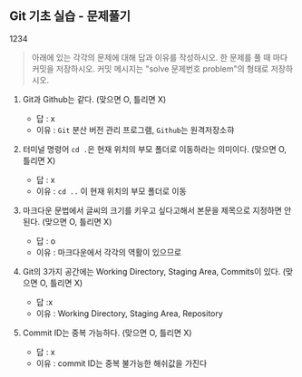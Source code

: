 ## Git 기초 실습 - 문제풀기
1234
> 아래에 있는 각각의 문제에 대해 답과 이유를 작성하시오.
> 한 문제를 풀 때 마다 커밋을 저장하시오. 커밋 메시지는 "solve 문제번호 problem"의 형태로 저장하시오.



1. Git과 Github는 같다. (맞으면 O, 틀리면 X)

   - 답 : x
   - 이유 : `Git` 분산 버전 관리 프로그램, `Github`는 원격저장소햐

 

2. 터미널 명령어 `cd .`은 현재 위치의 부모 폴더로 이동하라는 의미이다. (맞으면 O, 틀리면 X)

   - 답 : x
   - 이유 : `cd ..` 이 현재 위치의 부모 폴더로 이동



3. 마크다운 문법에서 글씨의 크기를 키우고 싶다고해서 본문을 제목으로 지정하면 안된다. (맞으면 O, 틀리면 X)
   - 답 : o
   - 이유 : 마크다운에서 각각의 역활이 있으므로



4. Git의 3가지 공간에는 Working Directory, Staging Area, Commits이 있다. (맞으면 O, 틀리면 X)
   - 답 :x
   - 이유 : Working Directory, Staging Area, Repository


5. Commit ID는 중복 가능하다. (맞으면 O, 틀리면 X)
   - 답 : x
   - 이유 : commit ID는 중복 불가능한 해쉬값을 가진다
